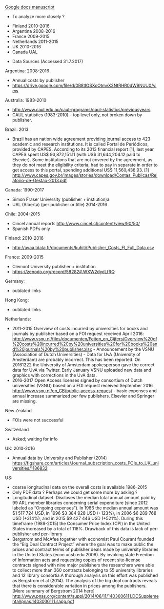 [Google docs
manuscript](https://docs.google.com/document/d/1EQxxvXYcpx2Lk80XXZXG4eagDx6mR1S1Sg3V-EDcamk/edit#)


* To analyze more closely ?
- Finland 2010-2016
- Argentina 2008-2016
- France 2009-2015
- Netherlands 2011-2015
- UK 2010-2016
- Canada UAL


* Data Sources (Accessed 31.7.2017)

Argentina: 2008-2016
- Annual costs by publisher
- https://drive.google.com/file/d/0B8tIOSXoOtmvX3NtRHR0dW9NUU0/view

Australia: 1983-2010
- http://www.caul.edu.au/caul-programs/caul-statistics/previousyears
- CAUL statistics (1983-2010) - top level only, not broken down by publisher.

Brazil: 2013
- Brazil has an nation wide agreement providing journal access to 423 academic and research institutions. It is called Portal de Periódicos, provided by CAPES. According to its 2013 financial report [1], last year CAPES spent US$ 93,872,151.11 (with US$ 31,644,204.12 paid to Elsevier). Some institutions that are not covered by the agreement, as they do not meet the eligibility criteria, had to pay in separate in order to get access to this portal, spending additional US$ 11,560,438.93. [1] http://www.capes.gov.br/images/stories/download/Contas_Publicas/Relatorio-de-Gestao-2013.pdf

Canada: 1990-2017
- Simon Fraser University (publisher + instiution)a
- UAL (Alberta) (per publisher or title) 2014-2016

Chile: 2004-2015
- Cincel annual reports http://www.cincel.cl/content/view/90/50/
- Spanish PDFs only

Finland: 2010-2016
- http://avaa.tdata.fi/documents/kuhiti/Publisher_Costs_FI_Full_Data.csv

France: 2009-2015
- Clemont University publisher + institution
- https://zenodo.org/record/58282#.WXW2dydLfRQ

Germany:
- outdated links

Hong Kong:
- outdated links

Netherlands:
- 2011-2015 Overview of costs incurred by universities for books and journals by publisher based on a FOI request received April 2016: http://www.vsnu.nl/files/documenten/Feiten_en_Cijfers/Overview%20of%20costs%20incurred%20by%20universities%20for%20books%20and%20journals%20by%20publisher.xlsx - Announcement by the VSNU (Association of Dutch Universities) - Data for UvA (University of Amsterdam) are probably incorrect. This has been reported. On 20161222 the University of Amsterdam spokesperson gave the correct data for UvA via Twitter. Early January VSNU uploaded new data and graphics with corrections in the UvA data.
- 2016-2017 Open Access licenses signed by consortium of Dutch universities (VSNU) based on a FOI request received September 2016 http://www.vsnu.nl/en_GB/public-access-request - basic expenses and annual increase summarized per few publishers. Elsevier and Springer are missing.

New Zealand
- FOIs were not successful

Switzerland
- Asked; waiting for info

UK: 2010-2016
- Annual data by University and Publisher (2014) https://figshare.com/articles/Journal_subscription_costs_FOIs_to_UK_universities/1186832


US:
- coarse longitudinal data on the overall costs is available 1986-2015
- Only PDF data ? Perhaps we could get some more by asking ?
- Longitudinal dataset. Discloses the median total annual amount paid by 99 ARL member libraries concerning serial expenditure (since 2012 labeled as “Ongoing expenses”). In 1986 the median annual amount was $1 517 724 USD, in 1996 $3 384 928 USD (+123%), in 2006  $6 289 768 USD (+314%), and in 2015  $9 427 446 USD (+521%). During this timeframe (1986-2015) the Consumer Price Index (CPI) in the United States increased by a total of 118%. Drawback of this data is lack of per-publisher and per-library
- Bergstrom and McAfee together with economist Paul Courant founded the “Big Deal Contract Project” where the goal was to make public the prices and contract terms of publisher deals made by university libraries in the United States (econ.ucsb.edu 2009). By invoking state Freedom of Information acts and requesting copies of recent site-license contracts signed with nine major publishers the researchers were able to collect more than 360 contracts belonging to 55 university libraries and 12 library consortia.A thorough analysis on this effort was published as Bergstrom et al (2014). The analysis of the big deal contracts reveals that there is considerable variation in prices among the publishers. [More summary of Bergstrom 2014 here]
http://www.pnas.org/content/suppl/2014/06/11/1403006111.DCSupplemental/pnas.1403006111.sapp.pdf




